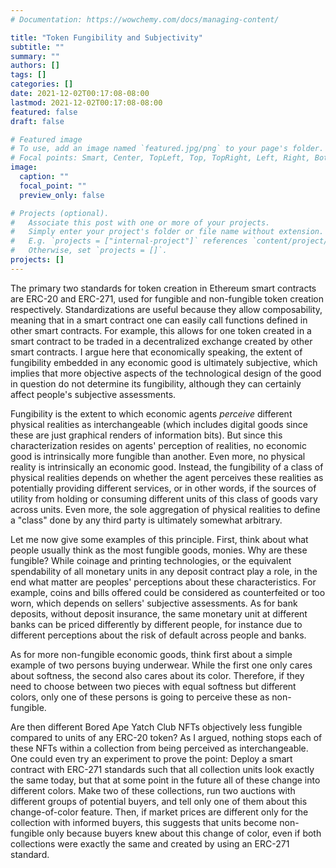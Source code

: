 ```yaml
---
# Documentation: https://wowchemy.com/docs/managing-content/

title: "Token Fungibility and Subjectivity"
subtitle: ""
summary: ""
authors: []
tags: []
categories: []
date: 2021-12-02T00:17:08-08:00
lastmod: 2021-12-02T00:17:08-08:00
featured: false
draft: false

# Featured image
# To use, add an image named `featured.jpg/png` to your page's folder.
# Focal points: Smart, Center, TopLeft, Top, TopRight, Left, Right, BottomLeft, Bottom, BottomRight.
image:
  caption: ""
  focal_point: ""
  preview_only: false

# Projects (optional).
#   Associate this post with one or more of your projects.
#   Simply enter your project's folder or file name without extension.
#   E.g. `projects = ["internal-project"]` references `content/project/deep-learning/index.md`.
#   Otherwise, set `projects = []`.
projects: []
---
```


The primary two standards for token creation in Ethereum smart contracts are ERC-20 and ERC-271, used for fungible and non-fungible token creation respectively. Standardizations are useful because they allow composability, meaning that in a smart contract one can easily call functions defined in other smart contracts. For example, this allows for one token created in a smart contract to be traded in a decentralized exchange created by other smart contracts. I argue here that economically speaking, the extent of fungibility embedded in any economic good is ultimately subjective, which implies that more objective aspects of the technological design of the good in question do not determine its fungibility, although they can certainly affect people's subjective assessments.

Fungibility is the extent to which economic agents *perceive* different physical realities as interchangeable (which includes digital goods since these are just graphical renders of information bits). But since this characterization resides on agents' perception of realities, no economic good is intrinsically more fungible than another. Even more, no physical reality is intrinsically an economic good. Instead, the fungibility of a class of physical realities depends on whether the agent perceives these realities as potentially providing different services, or in other words, if the sources of utility from holding or consuming different units of this class of goods vary across units. Even more, the sole aggregation of physical realities to define a "class" done by any third party is ultimately somewhat arbitrary.

Let me now give some examples of this principle. First, think about what people usually think as the most fungible goods, monies. Why are these fungible? While coinage and printing technologies, or the equivalent spendability of all monetary units in any deposit contract play a role, in the end what matter are peoples' perceptions about these characteristics. For example, coins and bills offered could be considered as counterfeited or too worn, which depends on sellers' subjective assessments. As for bank deposits, without deposit insurance, the same monetary unit at different banks can be priced differently by different people, for instance due to different perceptions about the risk of default across people and banks. 

As for more non-fungible economic goods, think first about a simple example of two persons buying underwear. While the first one only cares about softness, the second also cares about its color. Therefore, if they need to choose between two pieces with equal softness but different colors, only one of these persons is going to perceive these as non-fungible. 

Are then different Bored Ape Yatch Club NFTs objectively less fungible compared to units of any ERC-20 token? As I argued, nothing stops each of these NFTs within a collection from being perceived as interchangeable. One could even try an experiment to prove the point: Deploy a smart contract with ERC-271 standards such that all collection units look exactly the same today, but that at some point in the future all of these change into different colors. Make two of these collections, run two auctions with different groups of potential buyers, and tell only one of them about this change-of-color feature. Then, if market prices are different only for the collection with informed buyers, this suggests that units become non-fungible only because buyers knew about this change of color, even if both collections were exactly the same and created by using an ERC-271 standard.
